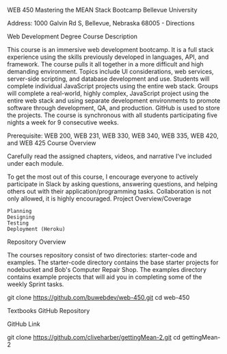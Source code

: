 WEB 450 Mastering the MEAN Stack Bootcamp
Bellevue University

Address: 1000 Galvin Rd S, Bellevue, Nebraska 68005 - Directions

Web Development Degree
Course Description

This course is an immersive web development bootcamp. It is a full stack experience using the skills previously developed in languages, API, and framework. The course pulls it all together in a more difficult and high demanding environment. Topics include UI considerations, web services, server-side scripting, and database development and use. Students will complete individual JavaScript projects using the entire web stack. Groups will complete a real-world, highly complex, JavaScript project using the entire web stack and using separate development environments to promote software through development, QA, and production. GitHub is used to store the projects. The course is synchronous with all students participating five nights a week for 9 consecutive weeks.

Prerequisite: WEB 200, WEB 231, WEB 330, WEB 340, WEB 335, WEB 420, and WEB 425
Course Overview

Carefully read the assigned chapters, videos, and narrative I've included under each module.

To get the most out of this course, I encourage everyone to actively participate in Slack by asking questions, answering questions, and helping others out with their application/programming tasks. Collaboration is not only allowed, it is highly encouraged.
Project Overview/Coverage

    Planning
    Designing
    Testing
    Deployment (Heroku)

Repository Overview

The courses repository consist of two directories: starter-code and examples. The starter-code directory contains the base starter projects for nodebucket and Bob's Computer Repair Shop. The examples directory contains example projects that will aid you in completing some of the weekly Sprint tasks.

git clone https://github.com/buwebdev/web-450.git
cd web-450

Textbooks GitHub Repository

GitHub Link

git clone https://github.com/cliveharber/gettingMean-2.git
cd gettingMean-2
